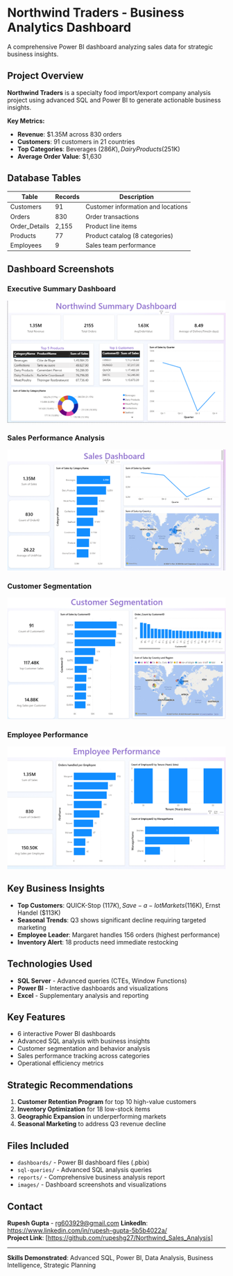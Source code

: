 # Northwind Traders - Business Analytics Dashboard

A comprehensive Power BI dashboard analyzing sales data for strategic business insights.

## Project Overview

**Northwind Traders** is a specialty food import/export company analysis project using advanced SQL and Power BI to generate actionable business insights.

**Key Metrics:**
- **Revenue**: $1.35M across 830 orders
- **Customers**: 91 customers in 21 countries  
- **Top Categories**: Beverages ($286K), Dairy Products ($251K)
- **Average Order Value**: $1,630

## Database Tables

| Table | Records | Description |
|-------|---------|-------------|
| Customers | 91 | Customer information and locations |
| Orders | 830 | Order transactions |
| Order_Details | 2,155 | Product line items |
| Products | 77 | Product catalog (8 categories) |
| Employees | 9 | Sales team performance |

## Dashboard Screenshots

### Executive Summary Dashboard
![Summary Dashboard](images/Summary_dashboard.png)

### Sales Performance Analysis
![Sales Dashboard](images/Sales_dashboard.png)

### Customer Segmentation
![Customer Dashboard](images/CustomerSegmentation.png)

### Employee Performance
![Employee Dashboard](images/Employee_Performance.png)

## Key Business Insights

- **Top Customers**: QUICK-Stop ($117K), Save-a-lot Markets ($116K), Ernst Handel ($113K)
- **Seasonal Trends**: Q3 shows significant decline requiring targeted marketing
- **Employee Leader**: Margaret handles 156 orders (highest performance)
- **Inventory Alert**: 18 products need immediate restocking

## Technologies Used

- **SQL Server** - Advanced queries (CTEs, Window Functions)
- **Power BI** - Interactive dashboards and visualizations
- **Excel** - Supplementary analysis and reporting

## Key Features

- 6 interactive Power BI dashboards
- Advanced SQL analysis with business insights
- Customer segmentation and behavior analysis
- Sales performance tracking across categories
- Operational efficiency metrics

## Strategic Recommendations

1. **Customer Retention Program** for top 10 high-value customers
2. **Inventory Optimization** for 18 low-stock items  
3. **Geographic Expansion** in underperforming markets
4. **Seasonal Marketing** to address Q3 revenue decline

## Files Included

- `dashboards/` - Power BI dashboard files (.pbix)
- `sql-queries/` - Advanced SQL analysis queries
- `reports/` - Comprehensive business analysis report
- `images/` - Dashboard screenshots and visualizations

## Contact

**Rupesh Gupta** - rg603929@gmail.com 
**LinkedIn**: https://www.linkedin.com/in/rupesh-gupta-5b5b4022a/  
**Project Link**: [https://github.com/rupeshg27/Northwind_Sales_Analysis]

---

**Skills Demonstrated**: Advanced SQL, Power BI, Data Analysis, Business Intelligence, Strategic Planning

